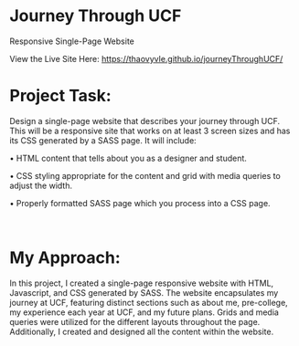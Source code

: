 # Journey Through UCF
Responsive Single-Page Website

View the Live Site Here: https://thaovyvle.github.io/journeyThroughUCF/

# Project Task:

Design a single-page website that describes your journey through UCF. This will be a responsive site that works on at least 3 screen sizes and has its CSS generated by a SASS page. It will include:

• HTML content that tells about you as a designer and student.

• CSS styling appropriate for the content and grid with media queries to adjust the width.

• Properly formatted SASS page which you process into a CSS page.

​

# My Approach:

In this project, I created a single-page responsive website with HTML, Javascript, and CSS generated by SASS. The website encapsulates my journey at UCF, featuring distinct sections such as about me, pre-college, my experience each year at UCF, and my future plans. Grids and media queries were utilized for the different layouts throughout the page. Additionally, I created and designed all the content within the website.
